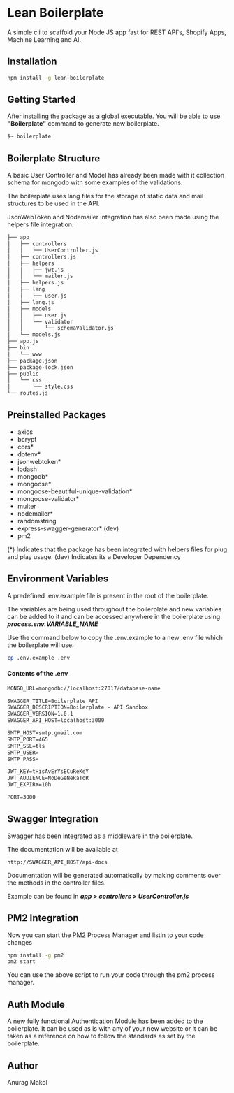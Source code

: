 # Lean Boilerplate

A simple cli to scaffold your Node JS app fast for REST API's, Shopify Apps, Machine Learning and AI. 

## Installation 

```bash
npm install -g lean-boilerplate
```

## Getting Started

After installing the package as a global executable. You will be able to use **"Boilerplate"** command to generate new boilerplate.

```bash
$~ boilerplate
```

## Boilerplate Structure

A basic User Controller and Model has already been made with it collection schema for mongodb with some examples of the validations.

The boilerplate uses lang files for the storage of static data and mail structures to be used in the API.

JsonWebToken and Nodemailer integration has also been made using the helpers file integration.

```bash
├── app
│   ├── controllers
│   │   └── UserController.js
│   ├── controllers.js
│   ├── helpers
│   │   ├── jwt.js
│   │   └── mailer.js
│   ├── helpers.js
│   ├── lang
│   │   └── user.js
│   ├── lang.js
│   ├── models
│   │   ├── user.js
│   │   └── validator
│   │       └── schemaValidator.js
│   └── models.js
├── app.js
├── bin
│   └── www
├── package.json
├── package-lock.json
├── public
│   └── css
│       └── style.css
└── routes.js
```

## Preinstalled Packages

- axios
- bcrypt
- cors*
- dotenv*
- jsonwebtoken*
- lodash
- mongodb*
- mongoose*
- mongoose-beautiful-unique-validation*
- mongoose-validator*
- multer
- nodemailer*
- randomstring
- express-swagger-generator* (dev)
- pm2

(*) Indicates that the package has been integrated with helpers files for plug and play usage. 
(dev) Indicates its a Developer Dependency

## Environment Variables

A predefined .env.example file is present in the root of the boilerplate. 

The variables are being used throughout the boilerplate and new variables can be added to it and can be accessed anywhere in the boilerplate using **_process.env.VARIABLE_NAME_**

Use the command below to copy the .env.example to a new .env file which the boilerplate will use.

```bash
cp .env.example .env
```

#### Contents of the .env

```txt
MONGO_URL=mongodb://localhost:27017/database-name

SWAGGER_TITLE=Boilerplate API
SWAGGER_DESCRIPTION=Boilerplate - API Sandbox
SWAGGER_VERSION=1.0.1
SWAGGER_API_HOST=localhost:3000

SMTP_HOST=smtp.gmail.com
SMTP_PORT=465
SMTP_SSL=tls
SMTP_USER=
SMTP_PASS=

JWT_KEY=tHisAvErYsECuReKeY
JWT_AUDIENCE=NoDeGeNeRaToR
JWT_EXPIRY=10h

PORT=3000
```

## Swagger Integration

Swagger has been integrated as a middleware in the boilerplate. 

The documentation will be available at 

```
http://SWAGGER_API_HOST/api-docs
```

Documentation will be generated automatically by making comments over the methods in the controller files.

Example can be found in **_app > controllers > UserController.js_**

## PM2 Integration

Now you can start the PM2 Process Manager and listin to your code changes 

```bash
npm install -g pm2
pm2 start
```

You can use the above script to run your code through the pm2 process manager.

## Auth Module

A new fully functional Authentication Module has been added to the boilerplate. It can be used as is with any of your new website or it can be taken as a reference on how to follow the standards as set by the boilerplate.

## Author 

Anurag Makol

